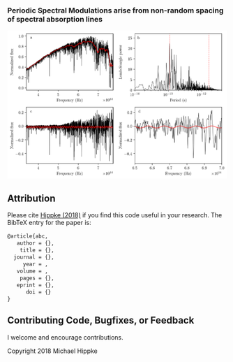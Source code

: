 ### Periodic Spectral Modulations arise from non-random spacing of spectral absorption lines

![Logo](https://github.com/hippke/pulses/blob/master/1.png)

## Attribution
Please cite [Hippke (2018)](http://www.) if you find this code useful in your research. The BibTeX entry for the paper is:

```
@article{abc,
   author = {},
    title = {},
  journal = {},
     year = ,
   volume = ,
    pages = {},
   eprint = {},
      doi = {}
}
```

## Contributing Code, Bugfixes, or Feedback
I welcome and encourage contributions.

Copyright 2018 Michael Hippke
